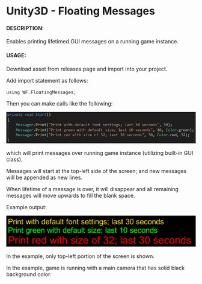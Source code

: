 # Unity3D - Floating Messages

#### DESCRIPTION:

Enables printing lifetimed GUI messages on a running game instance. 

#### USAGE:

Download asset from releases page and import into your project.

Add import statement as follows:

```
using WF.FloatingMessages;
```

Then you can make calls like the following:

![](/Readme/Code_Example.png)

which will print messages over running game instance (utilizing built-in GUI class). 

Messages will start at the top-left side of the screen; and new messages will be appended as new lines.

When lifetime of a message is over, it will disappear and all remaining messages will move upwards to fill the blank space.


Example output:

![](/Readme/InGame_Example.png)

In the example, only top-left portion of the screen is shown. 

In the example, game is running with a main camera that has solid black background color.